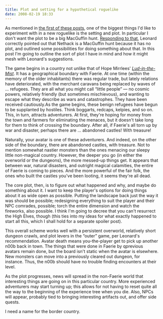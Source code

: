 ```yaml
---
title: Plot and setting for a hypothetical roguelike
date: 2008-02-19 18:33
---
```


As mentioned in
[the first of these posts](https://zwol.dreamwidth.org/41263.html),
one of the biggest things I'd like to experiment with in a new
roguelike is the setting and plot. In particular I don't want the plot
to be a big MacGuffin hunt.
[Responding to that](https://www.crummy.com/2007/10/15/3), Leonard
correctly pointed out that Nethack is a MacGuffin hunt because it has
no plot, and outlined some possibilities for doing something about
that. In this post I'm going to outline the sort of plot I have in
mind and how it might mesh with Leonard's suggestions.

<!--more-->

The game begins in a country not unlike that of Hope Mirrlees'
[*Lud-in-the-Mist*](http://en.wikipedia.org/wiki/Lud-in-the-Mist).
It has a geographical boundary with Faerie. At one time (within the
memory of the older inhabitants) there was regular trade, but lately
relations have deteriorated, with the merchant caravans being replaced
by waves of ... refugees. They are all what you might call “little
people” — no cosmic powers, relatively friendly (but sometimes
mischievous), and wanting to escape what they describe as wars and
catastrophes. They have been received cautiously.As the game begins,
these benign refugees have begun to be supplanted by hostiles. Think
boggarts, redcaps, kelpies, and so on. This, in turn, attracts
adventurers. At first, they're hoping for money from the town and
farmers for eliminating the menaces, but it doesn't take long for them
to think of crossing the boundary. After all, if Faerie's all torn up
by war and disaster, perhaps there are ... abandoned castles!  With
treasure!

Naturally, your avatar is one of these adventurers. And indeed, on the
other side of the boundary, there are abandoned castles, with
treasure. Not to mention somewhat nastier monsters than the ones
menacing our sleepy little non-magical country. However, the deeper
you go (in either the overworld or the dungeons), the more messed-up
things get. It appears that between war, natural disasters, and
outright magical calamities, the entire of Faerie is coming to
pieces. And the more powerful of the fair folk, the ones who built the
castles you've been looting, it seems they're all dead.

The core plot, then, is to figure out what happened and why, and maybe
do something about it. I want to keep the player's options for doing
things about it as wide open as possible. Putting the landscape back
just the way it was should be possible; redesigning everything to suit
the player and their NPC comrades, possible; torch the entire
dimension and watch the fireworks, also possible. I think I'm going to
decree that you can't resurrect the High Elves, though (this ties into
my ideas for what exactly happened to start all this, which I shall
hold for a separate spoiler post).

This overall scheme works well with a persistent overworld, relatively
short dungeon crawls, and plot levers in the “outer” game, per
Leonard's recommendation. Avatar death means you-the-player get to
pick up another n00b back in town. The things that were done in Faerie
by qprevious avatars remain done, but the board isn't static when the
avatar is elsewhere. New monsters can move into a previously cleared
out dungeon, for instance. Thus, the n00b should have no trouble
finding encounters at their level.

As the plot progresses, news will spread in the non-Faerie world that
interesting things are going on in this particular country. More
experienced adventurers may start turning up; this allows for not
having to reset quite all the way to the beginning of the experience
tree when you die. Also, NPCs will appear, probably tied to bringing
interesting artifacts out, and offer side quests.

I need a name for the border country.
